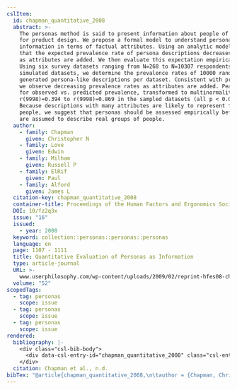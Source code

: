 ```yaml
---
cslItem:
  id: chapman_quantitative_2008
  abstract: >-
    The personas method is said to present information about people of interest
    for product design. We propose a formal model to understand persona
    information in terms of factual attributes. Using an analytic model, we show
    that the expected prevalence rate of persona descriptions decreases rapidly
    as attributes are added. We then evaluate this expectation empirically.
    Using six survey datasets ranging from N=268 to N=10307 respondents and two
    simulated datasets, we determine the prevalence rates of 10000 randomly
    generated persona-like descriptions per dataset. Consistent with prediction,
    we observe decreasing prevalence rates as attributes are added. Pearson’s r
    for observed vs. predicted prevalence, transformed to multinormality, ranges
    r(9998)=0.394 to r(9998)=0.869 in the sampled datasets (all p < 0.001).
    Because descriptions with many attributes are likely to represent few
    people, we suggest that personas should be assessed empirically before they
    are assumed to describe real groups of people.
  author:
    - family: Chapman
      given: Christopher N
    - family: Love
      given: Edwin
    - family: Milham
      given: Russell P
    - family: ElRif
      given: Paul
    - family: Alford
      given: James L
  citation-key: chapman_quantitative_2008
  container-title: Proceedings of the Human Factors and Ergonomics Society 52nd Annual Meeting
  DOI: 10/fz2q3x
  issue: "16"
  issued:
    - year: 2008
  keyword: collection::personas::personas::personas
  language: en
  page: 1107 - 1111
  title: Quantitative Evaluation of Personas as Information
  type: article-journal
  URL: >-
    www.userphilosophy.com/wp-content/uploads/2009/02/reprint-hfes08-chapman-love-milham-elrif-alford.pdf
  volume: "52"
scopedTags:
  - tag: personas
    scope: issue
  - tag: personas
    scope: issue
  - tag: personas
    scope: issue
rendered:
  bibliography: |-
    <div class="csl-bib-body">
      <div data-csl-entry-id="chapman_quantitative_2008" class="csl-entry">Chapman, C. N., Love, E., Milham, R. P., ElRif, P., &#38; Alford, J. L. n.d.. Quantitative Evaluation of Personas as Information. <i>Proceedings of the Human Factors and Ergonomics Society 52nd Annual Meeting</i>, <i>52</i>(16), 1107–1111. https://doi.org/10/fz2q3x</div>
    </div>
  citation: Chapman et al., n.d.
bibTex: "@article{chapman_quantitative_2008,\n\tauthor = {Chapman, Christopher N and Love, Edwin and Milham, Russell P and ElRif, Paul and Alford, James L},\n\tjournal = {Proceedings of the Human Factors and Ergonomics Society 52nd Annual Meeting},\n\tnumber = {16},\n\tpages = {1107 -- 1111},\n\ttitle = {Quantitative {Evaluation} of {Personas} as {Information}},\n\thowpublished = {www.userphilosophy.com/wp-content/uploads/2009/02/reprint-hfes08-chapman-love-milham-elrif-alford.pdf},\n\tvolume = {52},\n}\n\n"
---
```

